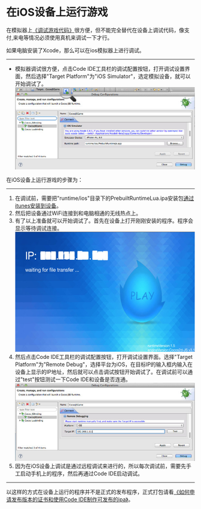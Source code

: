 在iOS设备上运行游戏
==========

在模拟器上[《调试游戏代码》](../3-debugging/zh.md)很方便，但不能完全替代在设备上调试代码，像支付,来电等情况必须使用真机来调试一下才行。

如果电脑安装了Xcode，那么可以在ios模拟器上进行调试。

---------------
* 模拟器调试很方便，点击Code IDE工具栏的调试配置按钮，打开调试设置界面，然后选择"Target Platform"为"iOS Simulator"，选定模拟设备，就可以开始调试了。  
  ![](./res/js-ios-sim-debug.jpg)
  
在iOS设备上运行游戏的步骤为：


------------

1. 在调试前，需要把"runtime/ios"目录下的PrebuiltRuntimeLua.ipa安装包[通过itunes安装到设备](http://www.solutionanalysts.com/blog/how-install-ipa-file-iphone-ipod-ipad-using-itunes-mac-windows)。
2. 然后把设备通过WiFi连接到和电脑相通的无线热点上。
3. 有了以上准备就可以开始调试了。首先在设备上打开刚刚安装的程序。程序会显示等待调试连接。  
  ![](./res/js-ios-runtime.jpg)
4. 然后点击Code IDE工具栏的调试配置按钮，打开调试设置界面。选择"Target Platform"为"Remote Debug"，选择平台为iOS，在目标IP的输入框内输入在设备上显示的IP地址，然后就可以点击调试按钮开始调试了。在调试前可以通过"test"按钮测试一下Code IDE和设备是否连通。  
  ![](./res/lua-remote-debug-config.jpg)
5. 因为在iOS设备上调试是通过远程调试来进行的，所以每次调试前，需要先手工启动手机上的程序，然后再通过Code IDE启动调试。  


---------------

以这样的方式在设备上运行的程序并不是正式的发布程序，正式打包请看[《如何申请发布版本的证书和使用Code IDE制作可发布的ipa》](../../function-guides/compiling/package-ios-publish/zh.md)。
